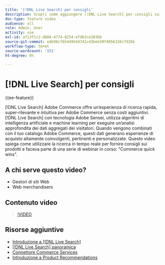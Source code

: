 ```yaml
---
title: '[!DNL Live Search] per consigli'
description: Scopri come aggiungere [!DNL Live Search] per consigli sui prodotti da presentare al negozio e creare esperienze di acquisto altamente coinvolgenti, pertinenti e personalizzate.
doc-type: feature video
audience: all
role: Admin, User
activity: use
exl-id: af13f1c2-d888-4774-8254-efdb3ce383bb
source-git-commit: edb98cf6544954d741c43beb39f4056326c7d26b
workflow-type: tm+mt
source-wordcount: '151'
ht-degree: 0%

---
```


# [!DNL Live Search] per consigli

{{ee-feature}}

[!DNL Live Search] Adobe Commerce offre un’esperienza di ricerca rapida, super-rilevante e intuitiva per Adobe Commerce senza costi aggiuntivi. [!DNL Live Search] con tecnologia Adobe Sensei, utilizza algoritmi di intelligenza artificiale e machine learning per eseguire un’analisi approfondita dei dati aggregati dei visitatori. Quando vengono combinati con il tuo catalogo Adobe Commerce, questi dati generano esperienze di acquisto altamente coinvolgenti, pertinenti e personalizzate. Questo video spiega come utilizzare la ricerca in tempo reale per fornire consigli sui prodotti e faceva parte di una serie di webinar in corso: &quot;Commerce quick wins&quot;.

## A chi serve questo video?

- Gestori di siti Web
- Web merchandisers

## Contenuto video

>[!VIDEO](https://video.tv.adobe.com/v/3412586?quality=12&learn=on)


## Risorse aggiuntive

- [Introduzione a [!DNL Live Search]](https://experienceleague.adobe.com/docs/commerce-learn/tutorials/marketing/live-search.html)
- [[!DNL Live Search] panoramica](https://experienceleague.adobe.com/docs/commerce-merchant-services/live-search/overview.html)
- [Connettore Commerce Services](https://experienceleague.adobe.com/docs/commerce-merchant-services/user-guides/integration-services/saas.html)
- [Introduzione a Product Recommendations](https://experienceleague.adobe.com/docs/commerce-merchant-services/product-recommendations/overview.html)
